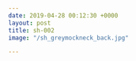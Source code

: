 ```yaml
---
date: 2019-04-28 00:12:30 +0000
layout: post
title: sh-002
image: "/sh_greymockneck_back.jpg"

---
```

